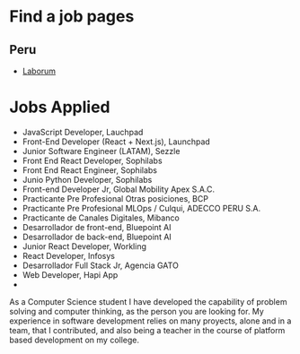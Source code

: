 # Find a job pages
## Peru
- [Laborum](https://www.laborum.pe)


# Jobs Applied
- JavaScript Developer, Lauchpad
- Front-End Developer (React + Next.js), Launchpad
- Junior Software Engineer (LATAM), Sezzle
- Front End React Developer, Sophilabs
- Front End React Engineer, Sophilabs
- Junio Python Developer, Sophilabs
- Front-end Developer Jr, Global Mobility Apex S.A.C.
- Practicante Pre Profesional Otras posiciones, BCP
- Practicante Pre Profesional MLOps / Culqui, ADECCO PERU S.A.
- Practicante de Canales Digitales, Mibanco
- Desarrollador de front-end, Bluepoint AI
- Desarrollador de back-end, Bluepoint AI
- Junior React Developer, Workling
- React Developer, Infosys
- Desarrollador Full Stack Jr, Agencia GATO
- Web Developer, Hapi App
- 

As a Computer Science student I have developed the capability of problem solving and computer thinking, as the person you are looking for. My experience in software development relies on many proyects, alone and in a team, that I contributed, and also being a teacher in the course of platform based development on my college.